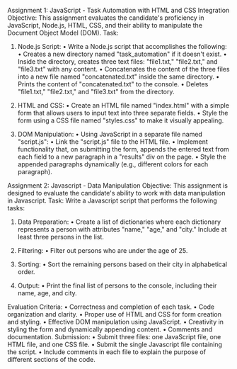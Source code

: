 Assignment 1: JavaScript - Task Automation with HTML and CSS Integration
Objective: This assignment evaluates the candidate's proficiency in JavaScript, Node.js, HTML, CSS, and their ability
to manipulate the Document Object Model (DOM).
Task:
1. Node.js Script:
• Write a Node.js script that accomplishes the following:
• Creates a new directory named "task_automation" if it doesn't exist.
• Inside the directory, creates three text files: "file1.txt," "file2.txt," and "file3.txt" with any
content.
• Concatenates the content of the three files into a new file named "concatenated.txt" inside
the same directory.
• Prints the content of "concatenated.txt" to the console.
• Deletes "file1.txt," "file2.txt," and "file3.txt" from the directory.

2. HTML and CSS:
• Create an HTML file named "index.html" with a simple form that allows users to input text into three
separate fields.
• Style the form using a CSS file named "styles.css" to make it visually appealing.
3. DOM Manipulation:
• Using JavaScript in a separate file named "script.js":
• Link the "script.js" file to the HTML file.
• Implement functionality that, on submitting the form, appends the entered text from each
field to a new paragraph in a "results" div on the page.
• Style the appended paragraphs dynamically (e.g., different colors for each paragraph).

Assignment 2: Javascript - Data Manipulation
Objective: This assignment is designed to evaluate the candidate's ability to work with data manipulation in Javascript.
Task:
Write a Javascript script that performs the following tasks:
1. Data Preparation:
• Create a list of dictionaries where each dictionary represents a person with attributes "name," "age,"
and "city." Include at least three persons in the list.

2. Filtering:
• Filter out persons who are under the age of 25.
3. Sorting:
• Sort the remaining persons based on their city in alphabetical order.
4. Output:
• Print the final list of persons to the console, including their name, age, and city.

Evaluation Criteria:
• Correctness and completion of each task.
• Code organization and clarity.
• Proper use of HTML and CSS for form creation and styling.
• Effective DOM manipulation using JavaScript.
• Creativity in styling the form and dynamically appending content.
• Comments and documentation.
Submission:
• Submit three files: one JavaScript file, one HTML file, and one CSS file.
• Submit the single Javascript file containing the script.
• Include comments in each file to explain the purpose of different sections of the code.
